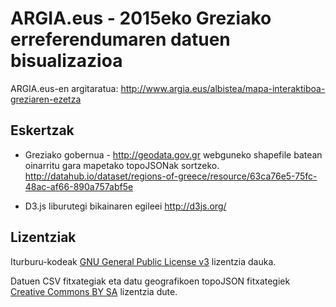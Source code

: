# ARGIA.eus - 2015eko Greziako erreferendumaren datuen bisualizazioa

ARGIA.eus-en argitaratua:
http://www.argia.eus/albistea/mapa-interaktiboa-greziaren-ezetza

## Eskertzak
* Greziako gobernua - http://geodata.gov.gr webguneko shapefile batean oinarritu gara mapetako topoJSONak sortzeko.
http://datahub.io/dataset/regions-of-greece/resource/63ca76e5-75fc-48ac-af66-890a757abf5e

* D3.js liburutegi bikainaren egileei http://d3js.org/

## Lizentziak

Iturburu-kodeak [GNU General Public License v3](http://www.gnu.org/licenses/gpl.html) lizentzia dauka.

Datuen CSV fitxategiak eta datu geografikoen topoJSON fitxategiek [Creative Commons BY SA](http://creativecommons.org/licenses/by-sa/4.0/) lizentzia dute.
